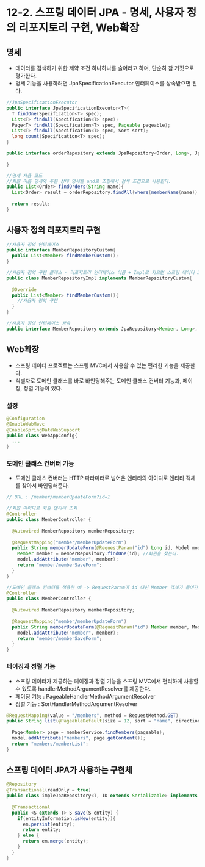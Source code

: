 # 12-2.  스프링 데이터 JPA - 명세, 사용자 정의 리포지토리 구현, Web확장

## 명세

- 데이터를 검색하기 위한 제약 조건 하나하나를 술어라고 하며, 단순히 참 거짓으로 평가한다.
- 명세 기능을 사용하려면 JpaSpecificationExecutor 인터페이스를 상속받으면 된다.

```java
//JpaSpecificationExecutor
public interface JpaSpecificationExecutor<T>{
  T findOne(Specification<T> spec);
  List<T> findAll(Specification<T> spec);
  Page<T> findAll(Specification>T> spec, Pageable pageable);
  List<T> findAll(Specification<T> spec, Sort sort);
  long count(Specification<T> spec);
}
```

```java
public interface orderRepository extends JpaRepository<Order, Long>, JpaSpecificationExecutor<Order>{
  
}

//명세 사용 코드
//회원 이름 명세와 주문 상태 명세를 and로 조합해서 검색 조건으로 사용한다.
public List<Order> findOrders(String name){
  List<Order> result = orderRepository.findAll(where(memberName(name)).and(isOrderStatus()));
  
  return result;
}
```

## 사용자 정의 리포지토리 구현

```java
//사용자 정의 인터페이스
public interface MemberRepositoryCustom{
  public List<Member> findMemberCustom();
}

//사용자 정의 구현 클래스 - 리포지토리 인터페이스 이름 + Impl로 지으면 스프링 데이터 JPA가 사용자 정의 구현 클래스로 인식한다.
public class MemberRepositoryImpl implements MemberRepsoitoryCustom{
  
  @Override
  public List<Member> findMemberCustom(){
    //사용자 정의 구현
  }
}

//사용자 정의 인터페이스 상속
public interface MemberRepository extends JpaRepository<Member, Long>, MemberRepositoryCustom{  }
```

## Web확장

- 스프링 데이터 프로젝트는 스프링 MVC에서 사용할 수 있는 편리한 기능을 제공한다.
- 식별자로 도메인 클래스를 바로 바인딩해주는 도메인 클래스 컨버터 기능과, 페이징, 정렬 기능이 있다.

### 설정

```java
@Configuration
@EnableWebMevc
@EnableSpringDataWebSupport
public class WebAppConfig{
  ...
}
```

### 도메인 클래스 컨버터 기능

- 도메인 클래스 컨버터는 HTTP 파라미터로 넘어온 엔티티의 아이디로 엔티티 객체를 찾아서 바인딩해준다.

```java
// URL : /member/memberUpdateForm?id=1

//회원 아이디로 회원 엔티티 조회
@Controller
public class MemberController {
  
  @Autowired MemberRepository memberRepository;
  
  @RequestMapping("member/memberUpdateForm")
  public String memberUpdateForm(@RequestParam("id") Long id, Model model){
    Member member = memberRepository.findOne(id); //회원을 찾는다.
    model.addAttribute("member", member);
    return "member/memberSaveForm";
  }
}

//도메인 클래스 컨버터를 적용한 예 -> RequestParam에 id 대신 Member 객체가 들어간다. => 회원을 찾는 과정이 줄어든다.
@Controller
public class MemberController {
  
  @Autowired MemberRepository memberRepository;
  
  @RequestMapping("member/memberUpdateForm")
  public String memberUpdateForm(@RequestParam("id") Member member, Model model){
    model.addAttribute("member", member);
    return "member/memberSaveForm";
  }
}
```

### 페이징과 정렬 기능

- 스프링 데이터가 제공하는 페이징과 정렬 기능을 스프링 MVC에서 편리하게 사용할 수 있도록 handlerMethodArgumentResolver를 제공한다.
- 페이징 기능 : PageableHandlerMethodArgumentResolver
- 정렬 기능 : SortHandlerMethodArgumentResolver

```java
@RequestMapping(value = "/members", method = RequestMethod.GET)
public String list(@PageableDefault(size = 12, sort = "name", direction = Sort.Direction.DESC) Pageable pageable, Model model){
  
  Page<Member> page = memberService.findMembers(pageable);
  model.addAttribute("members", page.getContent());
  return "members/memberList";
}
```

## 스프링 데이터 JPA가 사용하는 구현체

```java
@Repository
@Transactional(readOnly = true)
public class impleJpaRepository<T, ID extends Serializable> implements JpaRepository<T, ID>, JpaSpecificationExecutor<T> {
  
  @Transactional
  public <S extends T> S save(S entity) {
    if(entityInformation.isNew(entity)){
      em.persist(entity);
      return entity;
    } else {
      return em.merge(entity);
    }
  }
}
```

